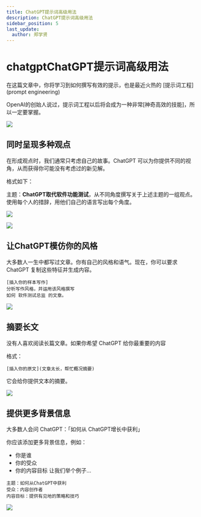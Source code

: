 ```yaml
---
title: ChatGPT提示词高级用法
description: ChatGPT提示词高级用法
sidebar_position: 5
last_update:
  author: 郑学贤
---
```

# chatgptChatGPT提示词高级用法

在这篇文章中，你将学习到如何撰写有效的提示，也是最近火热的 [提示词工程](prompt engineering)

OpenAI的创始人说过，提示词工程以后将会成为一种非常[神奇高效的技能]，所以一定要掌握。

![](@site/static/img/test_img/2023-04-27-16-44-40.png)

## 同时呈现多种观点

在形成观点时，我们通常只考虑自己的故事。ChatGPT 可以为你提供不同的视角，从而获得你可能没有考虑过的新见解。

格式如下：

主题：**ChatGPT取代软件功能测试**，从不同角度撰写关于上述主题的一组观点。使用每个人的措辞，用他们自己的语言写出每个角度。

![](@site/static/img/test_img/2023-04-27-17-51-48.png)

![](@site/static/img/test_img/2023-04-27-17-53-51.png)

## 让ChatGPT模仿你的风格

大多数人一生中都写过文章。你有自己的风格和语气。现在，你可以要求 ChatGPT 复制这些特征并生成内容。

```
[插入你的样本写作]
分析写作风格，并运用该风格撰写
如何 软件测试总监 的文章。
```

![](@site/static/img/test_img/2023-04-27-18-21-57.png)

## 摘要长文

没有人喜欢阅读长篇文章。如果你希望 ChatGPT 给你最重要的内容

格式：

```
[插入你的原文](文章太长，帮忙概况摘要)
```
它会给你提供文本的摘要。

![](@site/static/img/test_img/2023-04-27-18-25-20.png)

## 提供更多背景信息
大多数人会问 ChatGPT：「如何从 ChatGPT增长中获利」

你应该添加更多背景信息，例如：
- 你是谁
- 你的受众
- 你的内容目标
让我们举个例子…

```
主题：如何从ChatGPT中获利 
受众：内容创作者 
内容目标：提供有见地的策略和技巧
```

![](@site/static/img/test_img/2023-04-27-18-28-09.png)


